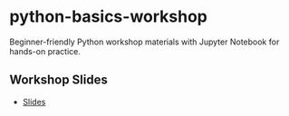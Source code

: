 # python-basics-workshop
Beginner-friendly Python workshop materials with Jupyter Notebook for hands-on practice.

## Workshop Slides
- [Slides](https://www.canva.com/design/DAGx1ec7oG0/vKDIwSk6WgHE3ctObeFVmw/view?utm_content=DAGx1ec7oG0&utm_campaign=designshare&utm_medium=link2&utm_source=uniquelinks&utlId=hcdf524ecb3)